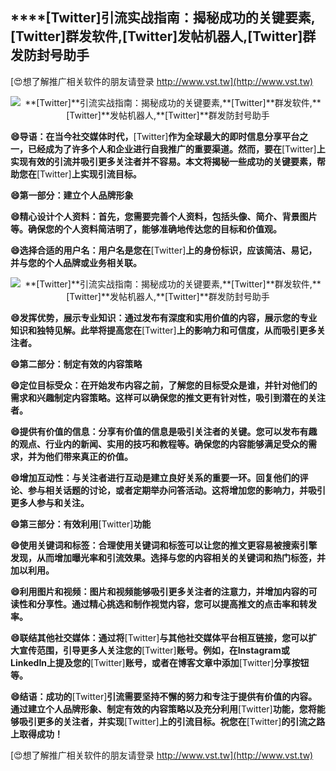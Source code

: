 ## ****[Twitter]**引流实战指南：揭秘成功的关键要素,**[Twitter]**群发软件,**[Twitter]**发帖机器人,**[Twitter]**群发防封号助手**

[😍想了解推广相关软件的朋友请登录 http://www.vst.tw](http://www.vst.tw)

 <center><img src="https://vst.tw/MP4/tuiguang/png/6.png" alt="**[Twitter]**引流实战指南：揭秘成功的关键要素,**[Twitter]**群发软件,**[Twitter]**发帖机器人,**[Twitter]**群发防封号助手"></center>

**😄导语：在当今社交媒体时代，**[Twitter]**作为全球最大的即时信息分享平台之一，已经成为了许多个人和企业进行自我推广的重要渠道。然而，要在**[Twitter]**上实现有效的引流并吸引更多关注者并不容易。本文将揭秘一些成功的关键要素，帮助您在**[Twitter]**上实现引流目标。**

**😄第一部分：建立个人品牌形象**

**😄精心设计个人资料：首先，您需要完善个人资料，包括头像、简介、背景图片等。确保您的个人资料简洁明了，能够准确地传达您的目标和价值观。**

**😄选择合适的用户名：用户名是您在**[Twitter]**上的身份标识，应该简洁、易记，并与您的个人品牌或业务相关联。**

 <center><img src="https://vst.tw/MP4/tuiguang/png/5.png" alt="**[Twitter]**引流实战指南：揭秘成功的关键要素,**[Twitter]**群发软件,**[Twitter]**发帖机器人,**[Twitter]**群发防封号助手"></center>

**😄发挥优势，展示专业知识：通过发布有深度和实用价值的内容，展示您的专业知识和独特见解。此举将提高您在**[Twitter]**上的影响力和可信度，从而吸引更多关注者。**

**😄第二部分：制定有效的内容策略**

**😄定位目标受众：在开始发布内容之前，了解您的目标受众是谁，并针对他们的需求和兴趣制定内容策略。这样可以确保您的推文更有针对性，吸引到潜在的关注者。**

**😄提供有价值的信息：分享有价值的信息是吸引关注者的关键。您可以发布有趣的观点、行业内的新闻、实用的技巧和教程等。确保您的内容能够满足受众的需求，并为他们带来真正的价值。**

**😄增加互动性：与关注者进行互动是建立良好关系的重要一环。回复他们的评论、参与相关话题的讨论，或者定期举办问答活动。这将增加您的影响力，并吸引更多人参与和关注。**

**😄第三部分：有效利用**[Twitter]**功能**

**😄使用关键词和标签：合理使用关键词和标签可以让您的推文更容易被搜索引擎发现，从而增加曝光率和引流效果。选择与您的内容相关的关键词和热门标签，并加以利用。**

**😄利用图片和视频：图片和视频能够吸引更多关注者的注意力，并增加内容的可读性和分享性。通过精心挑选和制作视觉内容，您可以提高推文的点击率和转发率。**

**😄联结其他社交媒体：通过将**[Twitter]**与其他社交媒体平台相互链接，您可以扩大宣传范围，引导更多人关注您的**[Twitter]**账号。例如，在Instagram或LinkedIn上提及您的**[Twitter]**账号，或者在博客文章中添加**[Twitter]**分享按钮等。**

**😄结语：成功的**[Twitter]**引流需要坚持不懈的努力和专注于提供有价值的内容。通过建立个人品牌形象、制定有效的内容策略以及充分利用**[Twitter]**功能，您将能够吸引更多的关注者，并实现**[Twitter]**上的引流目标。祝您在**[Twitter]**的引流之路上取得成功！**

[😍想了解推广相关软件的朋友请登录 http://www.vst.tw](http://www.vst.tw)




